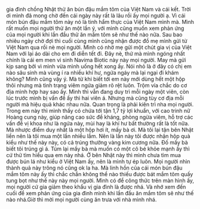 gia đình chồng Nhật thử ăn bún đậu mắm tôm của Việt Nam và cái kết. Trời ơi mình đã mong chờ đến cái ngày này rất là lâu rồi ấy mọi người ạ. Vì cái món bún đậu mắm tôm này nó là tinh hẩm thực của Việt Nam mình mà. Mình rất muốn mọi người thử ăn một lần ý, với mình cũng muốn xem phản ứng của mọi người khi lần đầu thử ăn mắm tôm sẽ như thế nào nữa. Sau bao nhiêu ngày chờ đợi thì cuối cùng mình cũng nhận được đồ mẹ mình gửi từ Việt Nam qua rồi nè mọi người. Mình có nhờ mẹ gửi một chút gia vị của Việt Nam với lại áo dài cho em đi diễn tết đi. Đây nè, thứ mà mình ngóng nhất chính là cái em men vi sinh Navima Biotic này này mọi người. May mà gửi kịp sang bởi vì mình vừa mình uống hết xong ấy. Nói nhỏ là ở đây có chị em nào sâu sinh mà vùng í ra nhiều khí hư, ngứa ngáy mà lại ngại đi khám không? Mình cũng vậy ý. Mà từ khi biết tới em này mới dùng hết một hộp thôi nhưng mà tình trạng viêm ngứa giảm rõ rệt luôn. Trộm vía chắc do cơ địa mình hợp hay sao ấy. Mình thì vẫn đang duy trì mỗi ngày một viên, còn lúc trước mình bị vấn đề ấy thì hai viên á. Nhưng mà cũng tùy cơ địa mỗi người mà hiệu quả khác nhau nữa. Quan trọng là phải kiên trì nha mọi người. Trong em này thì mình thấy có chứa tới tận 1,7 tỷ lợi khuẩn, với cao trinh nữ Hoàng cung này, giúp nâng cao sức đề kháng, phòng ngừa viêm, hỗ trợ các vấn đề vị khoa như là ngứa này, mùi hay là khí hư bất thường rất là tốt nữa. Mà nhược điểm duy nhất là một hộp hơi ít, mấy bà ơi. Mà tôi lại tận bên Nhật liền nên là tôi mua một lần nhiều lắm. Nên là lần này tôi được nhận hộp quà kiểu như thế này này, có cả trúng thưởng vàng kim cương nữa. Đố mấy bà biết tôi trúng gì á. Túm lại mấy bà mà muốn có một cô bé khỏe mạnh ấy thì cứ thử tìm hiểu qua em này nhá. Ở bên Nhật này thì mình chưa tìm mua được bún lá như kiểu ở Việt Nam ấy, nên là mình tự ép luôn. Mọi người nhìn thành quả này trông nó cũng ok la ha. Mà linh hồn của cái món bún đậu mắm tôm này ấy thì chắc chắn không thể nào thiếu được bát mắm tôm quấy tung bọt như thế này này mọi người. Mình có để công thức trên màn hình ấy, mọi người cứ gia giảm theo khẩu vị gia đình là được nhá. Và nhớ xem đến cuối để xem phản ứng của gia đình mình khi lần đầu ăn mắm tôm sẽ như thế nào nhá.Giờ thì mời mọi người cùng ăn trưa với nhà mình nhá.